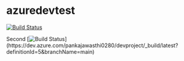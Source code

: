 # azuredevtest



[![Build Status](https://dev.azure.com/pankajawasthi0280/devproject/_apis/build/status%2Fpankajawasthi.azuredevtest?branchName=main)](https://dev.azure.com/pankajawasthi0280/devproject/_build/latest?definitionId=4&branchName=main)


Second
[![Build Status](https://dev.azure.com/pankajawasthi0280/devproject/_apis/build/status%2Fdevproject-ASP.NET%20Core%20(.NET%20Framework)-CI?branchName=main)](https://dev.azure.com/pankajawasthi0280/devproject/_build/latest?definitionId=5&branchName=main)
